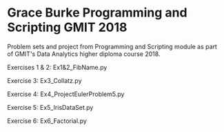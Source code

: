 # Grace Burke Programming and Scripting GMIT 2018
Problem sets and project from Programming and Scripting module as part of GMIT's Data Analytics higher diploma course 2018.

Exercises 1 & 2: Ex1&2_FibName.py

Exercise 3: Ex3_Collatz.py

Exercise 4: Ex4_ProjectEulerProblem5.py

Exercise 5: Ex5_IrisDataSet.py

Exercise 6: Ex6_Factorial.py
